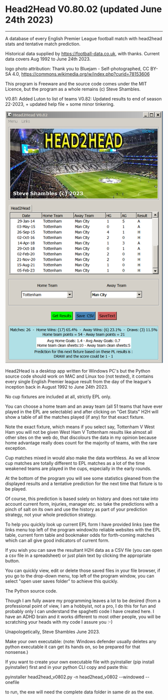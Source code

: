 # Head2Head V0.80.02 (updated June 24th 2023)
-------------------------------------------
A database of every English Premier League football match with head2head stats and tentative match prediction.

Historical data supplied by https://football-data.co.uk, with thanks. Current data covers Aug 1992 to June 24th 2023.

logo photo attribution: Thank you to Bluejam - Self-photographed, CC BY-SA 4.0, https://commons.wikimedia.org/w/index.php?curid=78153606

This program is Freeware and the source code comes under the MIT Licence, but the program as a whole remains (c) Steve Shambles.


V0.81: Added Luton to list of teams
V0.82: Updated results to end of season 22-2023, + updated help file + some minor tinkering.

![Alt Text](https://github.com/Steve-Shambles/head2head/blob/main/data/h2h_v0802_screenshot.png)


Head2Head is a desktop app written for Windows PC's but the Python source code should work on MAC and Linux too (not tested),
it contains every single English Premier league result from the day of the league's inception back in August 1992 to June 24th 2023.

No cup fixtures are included at all, strictly EPL only.

You can choose a home team and an away team (all 51 teams that have ever played in the EPL are selectable) and after clicking on
"Get Stats" H2H will show a table of all the matches played (if any) for that exact fixture. 

Note the exact fixture, which means if you select say, Tottenham V West Ham you will not be given West Ham V Tottenham results like
almost all other sites on the web do, that discolours the data in my opinion because home advantage really does count for the majority of teams,
with the rare exception.

Cup matches mixed in would also make the data worthless. As we all know cup matches are totally different to EPL matches as a lot of the time
weakened teams are played in the cups, especially in the early rounds. 

At the bottom of the program you will see some statistics gleaned from the displayed results and a tentative prediction for the next time 
that fixture is to be played.

Of course, this prediction is based solely on history and does not take into account current form, injuries, manager etc. so take the predictions
with a pinch of salt on its own and use the history as part of your prediction strategy, not your whole prediction strategy.

To help you quickly look up current EPL form I have provided links (see the links menu top left of the program window)to reliable websites
with the EPL table, current form table and bookmaker odds for forth-coming matches
which can all give good indicators of current form.

If you wish you can save the resultant H2H data as a CSV file (you can open a csv file in a spreadsheet) or just plain text by
clicking the appropriate button.

You can quickly view, edit or delete those saved files in your file browser, if you go to the drop-down menu, top left of the program window,
you can select "open user saves folder" to achieve this quickly.



The Python source code.

Though I am fully aware my programming leaves a lot to be desired (from a professional point of view,
I am a hobbyist, not a pro, I do this for fun and probably only I can understand the spaghetti code I have created here. 
I have an ADHD brain and it works different to most other people, you will be scratching your heads with my code I assure you :-)


Unapologetically, Steve Shambles June 2023.

Make your own executable:
(note: Windows defender usually deletes any python executable it can get its hands on, so be prepared for that nonsense.)

If you want to create your own executable file with pyinstaller (pip install pyinstaller) first and in your python CLI copy and paste this:

pyinstaller head2head_v0802.py -n head2head_v0802 --windowed --onefile


to run, the exe will need the complete data folder in same dir as the exe.


